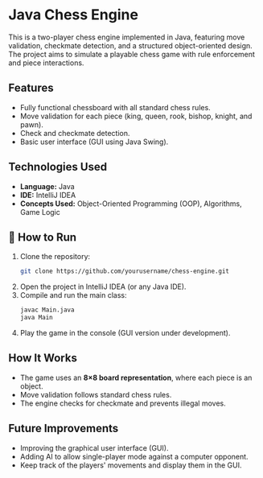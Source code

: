 # Java Chess Engine

This is a two-player chess engine implemented in Java, featuring move validation, checkmate detection, and a structured object-oriented design. The project aims to simulate a playable chess game with rule enforcement and piece interactions.

## Features
- Fully functional chessboard with all standard chess rules.
- Move validation for each piece (king, queen, rook, bishop, knight, and pawn).
- Check and checkmate detection.
- Basic user interface (GUI using Java Swing).

## Technologies Used
- **Language:** Java
- **IDE:** IntelliJ IDEA
- **Concepts Used:** Object-Oriented Programming (OOP), Algorithms, Game Logic

## 📌 How to Run
1. Clone the repository:
   ```sh
   git clone https://github.com/yourusername/chess-engine.git
   ```
2. Open the project in IntelliJ IDEA (or any Java IDE).
3. Compile and run the main class:
   ```sh
   javac Main.java
   java Main
   ```
4. Play the game in the console (GUI version under development).

## How It Works
- The game uses an **8×8 board representation**, where each piece is an object.
- Move validation follows standard chess rules.
- The engine checks for checkmate and prevents illegal moves.

## Future Improvements
- Improving the graphical user interface (GUI).
- Adding AI to allow single-player mode against a computer opponent.
- Keep track of the players' movements and display them in the GUI.

